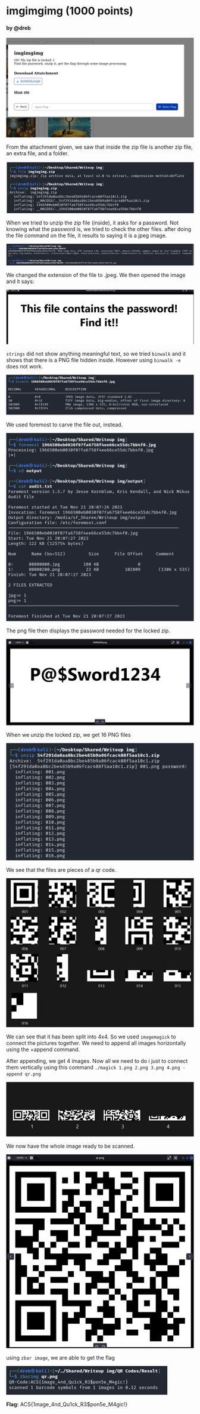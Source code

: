 # imgimgimg (1000 points)

#### by @dreb
![Alt text](images/image.png)

From the attachment given, we saw that inside the zip file is another zip file, an extra file, and a folder.

![Alt text](images/image-1.png)

When we tried to unzip the zip file (inside), it asks for a password. Not knowing what the password is, we tried to check the other files. after doing the file command on the file, it results to saying it is a jpeg image.

![Alt text](images/image-2.png)

We changed the extension of the file to .jpeg. We then opened the image and it says:

![Alt text](images/image-3.png)

`strings` did not show anything meaningful text, so we tried `binwalk` and it shows that there is a PNG file hidden inside. However using `binwalk -e` does not work.

![Alt text](images/image-4.png)

We used foremost to carve the file out, instead.

![Alt text](images/image-5.png)

The png file then displays the password needed for the locked zip.

![Alt text](images/image-6.png)

When we unzip the locked zip, we get 16 PNG files

![Alt text](images/image-7.png)

We see that the files are pieces of a qr code.

![Alt text](images/image-8.png)

We can see that it has been split into 4x4. So we used `imagemagick` to connect the pictures together. We need to append all images horizontally using the +append command.

After appending, we get 4 images. Now all we need to do i just to connect them vertically using this command `./magick 1.png 2.png 3.png 4.png -append qr.png`

![Alt text](images/image-9.png)

We now have the whole image ready to be scanned.

![Alt text](images/image-10.png)

using `zbar image`, we are able to get the flag

![Alt text](images/image-11.png)

**Flag:** ACS{1mage_4nd_Qu1ck_R3$pon5e_M4gic!}
